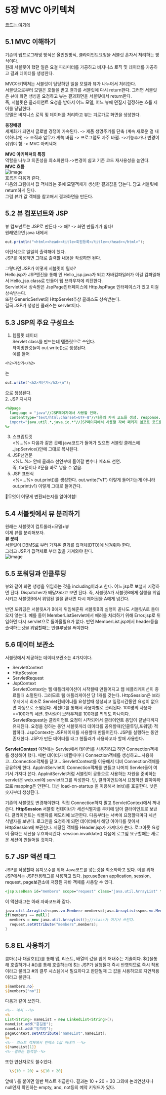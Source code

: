 # 5장 MVC 아키텍쳐  
[코드는 여기에](https://github.com/suhwoo/show_member_list_with__view)   
## 5.1 MVC 이해하기  
기존의 웹프로그래밍 방식은 올인원방식, 클라이언트요청을 서블릿 혼자서 처리하는 방식이다.  
원래 서블릿이 했던 일은 요철 파라미터를 가공하고 비지니스 로직 및 데이터를 가공하고 결과 데이터를 생성한다.  
  
MVC아키텍쳐는 서블릿이 담당하던 일을 모델과 뷰가 나누어서 처리한다.  
서블릿으로부터 모델은 호풀을 받고 결과를 서블릿에 다시 return한다. 그러면 서블릿은 뷰에 화면 생성을 요청하고 뷰는 결과화면을 서블릿에서 return한다.  
즉, 서블릿은 클라이언트 요청을 받아서 어느 모델, 어느 뷰에 던질지 결정하는 흐름 제어를 당담한다.  
모델은 비지니스 로직 및 데이터를 처리하고 뷰는 겨로가로 화면을 생성한다.  
  
**등장배경**  
세계화가 되면서 글로벌 경쟁이 가속된다. -> 제품 생명주기를 단축 (계속 새로운 걸 내야하니까) -> 조직과 업무가 계쏙 바뀜 -> 프로그램도 자주 바뀜. ->기능추가나 변경이 쉬워야 함 -> MVC 아키텍쳐  
  
**MVC 아키텍쳐의 특징**  
역할을 나누고 의존성을 최소화한다.->변경이 쉽고 기존 코드 재사용성을 높인다.  
**MVC 흐름**  
![image](https://user-images.githubusercontent.com/61738600/127312467-82c3cc61-ea78-4c9c-bd05-914b09409db1.png)  
흐름은 다음과 같다.  
다음의 그림에서 값 객체라는 곳에 모델객체가 생성한 결과값을 담는다. 담고 서블릿에 return하게 된다.  
그럼 뷰가 값 객체를 참고해서 결과화면을 만든다.  
## 5.2 뷰 컴포넌트와 JSP  
뷰 컴포넌트는 JSP로 만든다 -> 왜? -> 화면 만들기가 쉽다!  
원래였으면 java 내에서 
```java
out.println("<html><head><title>회원등록</title></head></html>");
```
이런식으로 일일히 출력해야 했다.  
JSP를 이용하면 그대로 출력할 내용을 작성하면 된다.  
  
그렇다면 JSP가 어떻게 서블릿이 될까?  
Hello.jsp가 JSP엔진을 통해 <Java Source>인 Hello_jsp.java가 되고 자바컴파일러가 이걸 컴파일해서 Hello_jsp.class로 만들어 웹 브라우저에 리턴한다.  
Servlet에서 상속받은 JspPage인터페이스에 HttpJspPage 인터페이스가 있고 이걸 상속받는다.  
또한 GenericSerlvet의 HttpServlet추상 클래스도 상속받는다.  
결국 JSP가 생성한 클래스는 servlet이다.  
  
## 5.3 JSP의 주요 구성요소  

1. 템플릿 데이터  
Servlet class를 만드는데 탬플릿으로 쓰인다.  
타이밍한것들이 out.write();로 생성된다.  
예를 들어
```jsp
<h2>계산기</h2>
```
는 
```java
out.write("<h2>계산기</h2>\n");
```
으로 생성된다.  
2. JSP 지시자  
```jsp
<%@page
  language = "java"//JSP페이지에서 사용할 언어.
  contentType="text/html;charset=UTF-8"//다음의 자바 코드를 생성. response.setContentType("text/html;charset=UTF-8");
  import="java.util.*,java.io.*"//JSP페이지에서 사용할 자바 패키지 임포트 코드를 생성. import java.util.*;
%>
```
3. 스크립트릿  
<%...%> 다음과 같은 곳에 java코드가 들어가 있으면 서블릿 클래스에 _jspService()안에 그대로 복사된다.  
4. JSP선언문  
<%!...%> 안에 클래스 선언부에 들어갈 변수나 메소드 선언.  
즉, for문이나 if문을 바로 넣을 수 없음.  
5. JSP 표현식  
<%=...%> out.print()를 생성한다. out.write("v1") 이렇게 들어가는게 아니라 out.print(v1) 이렇게 그대로 들어간다.  

🔑무엇이 어떻게 변환되는지를 알아야함!  
  
## 5.4 서블릿에서 뷰 분리하기  
  원래는 서블릿이 컴트롤러+모델+뷰  
  이제 뷰를 분리해보자.  
  **뷰 분리**  
  서블릿이 DBMS로 부터 가져온 결과를 값객체(DTO)에 넘겨줘야 한다.  
  그리고 JSP가 값객체로 부터 값을 가져와야 한다.  
  ![image](https://user-images.githubusercontent.com/61738600/127369218-ad796e56-ae13-4c4c-a231-0ca2200230f0.png)  
    
## 5.5 포워딩과 인클루딩
  뷰와 같이 화면 생성을 위임하는 것을 including이라고 한다.
  어느 jsp로 보낼지 지정하면 된다.
  Dispatcher가 배달자라고 보면 된다. 
  즉, 서블릿A가 서블릿B에게 실행을 위임시키고 서블릿B에서 위임된 일을 끝내면 다시 제어권을 A에게 넘긴다.
  
  반면 포워딩은 서블릿A가 B에게 위임해준뒤 서블릿B의 실행이 끝나도 서블릿A로 돌아오지 않는다.
  예를 들어 MemberListServlet에서 에러를 처리하기 위해 Error.jsp로 위임하면 다시 servlet으로 돌아올필요가 없다. 반면 MemberList.jsp에서 header등을 출력하는것을 위임할때는 인클루딩을 써야한다.
  ## 5.6 데이터 보관소
  서블릿에서 제공하는 데이터보관소는 4가지이다. 
  - ServletContext
  - HttpSession
  - ServletRequest
  - JspContext  
  ServletContext는 웹 애플리케이션이 시작될때 만들어지고 웹 애플리케이션이 종료될때 소멸된다. 그러므로 웹 애플리케이션 당 1개를 갖는다.
  HttpSession은 브라우저에서 최초로 Servlet컨테이너를 요청할때 생성되고 일정시간동안 요청이 없으면 자동으로 소멸된다. 세션ID를 통해서 사용자별로 관리된다. 100명의 사용자==100개의 세션. 한사람이 브라우저를 100개를 띄워도 하나이다.
  ServletRequest는 클라이언트 요청이 시작되어서 클라이언트 응답이 끝날때까지 유지된다. 요청을 청하는 동안 서블릿끼리 데이터를 공유할때(인클루딩,포워딩) 적합하다.
  JspContext는 JSP페이지를 사용할때 만들어진다. JSP를 실행하는 동안 존재한다. JSP가 만든 데이터를 태그 핸들러가 사용하고자 할때 사용한다.
  
  **ServletContext**
  이전에는 Servlet에서 데이터를 사용하려고 하면 Connection객체를 생성해야 했다.
  매번 데이터가 바뀔때마다 Connection객체를 생성하고...사용하고...Connection객체를 닫고...
  ServletContext를 이용해서 디비 Connection객체를 공유하게 한다.
  AppInitServlet이 Connection객체를 만들고 나머지 Servlet들이 여기서 가져다 쓴다.
  AppInitServlet처럼 서블릿이 공통으로 사용하는 자원을 준비하는 servlet은 web.xml에 servlet태그를 작성한다. 단, 클라이언트에서 요청하진 않아야하므로 mapping은 안한다. 대신 load-on-startup 을 이용해서 init()를 호출한다. 낮은 숫자부터 생성된다.
  
  기존의 서블릿도 변경해야한다. 직접 Connection하지 말고 ServletContext에서 꺼내쓴다.
  **HttpSession**
  서블릿 컨테이너가 세션식별자를 쿠키에 담아 클라이언트로 보낸다. 클라이언트는 식별자를 메모리에 보관한다. 다음부터는 서버에 요청할때마다 세션 식별자를 보낸다.
  로그인을 요청하게 되면 데이터에서 해당 아이디를 찾아서 HttpSession에 보관한다.
  저장된 객체를 Header.jsp가 가져다가 쓴다.
  로그아웃 요청이 올때는 세션을 무효화시킨다. session.invaildate() 다음에 로그임 요구할때는 새로운 세션이 만들어질 것이다.
  
  ## 5.7 JSP 액션 태그
  JSP를 작성할때 유지보수를 위해 Java코드를 넣는것을 최소화하고 있다.
  이를 위해 JSP에서는 JSP전용태그를 사용하고 있다.
  jsp:useBean
  application, session, request, page보관소에 저장된 자바 객체를 사용할 수 있다.
  ```jsp
  <jsp:useBean id="members" scope="request" class="java.util.ArrayList" type="java.ArrayList<spms.vo.Member>"/>
  ```
  이 액션태그는 아래 자바코드와 같다.
  ```java
  java.util.ArrayList<spms.vo.Member> members=(java.ArrayList<spms.vo.Member>)request.getAttribute("members");//id,type, scope가 쓰이는 부분
  if(members == null){
    members = new java.util.ArrayList();//class가 여기서 쓰인다.
    request.setAttribute("members",members);
  }
  ```
  ## 5.8 EL 사용하기
  콤마(.)나 대괄호([])를 통해 맵, 리스트, 배열의 값을 쉽게 꺼내주는 기술이다.
  ${}을통해 호출하거나 #{}를 통해 호출하는데 $는 JSP가 실행될때 즉시 반영되므로 즉시 적용이라고 불리고 #의 결루 시스템에서 필요하다고 판단될때 그 값을 사용하므로 지연적용이라고 불린다.
  ```jsp
  ${members.no}
  ${members["no"]}
  ```
  다음과 같이 쓰인다.
  ```jsp
  <%-- 예시 --%>
  <%
  List<String> nameList = new LinkedList<String>();
  nameList.add("홍길동");
  nameList.add("임꺽정");
  pageContext.setAttribute("nameList",nameList);
  %>
  <%-- 리스트 객체에서 인덱스 1값 꺼내기 --%>
  ${nameList[1]}
  <%--결과는 임꺽정--%>
  ```
  또한 연산자로도 쓸수있다.
  ```jsp
    \${10 + 20} = ${10 + 20}
  ```
  앞에 \ 를 붙이면 일반 텍스트 취급한다.
  결과는 10 + 20 = 30
  그외에 논리연산자나 null인지 확인하는 empty, and, not등의 예약 키워드가 있다.
  
  
  
  

  


  
  




